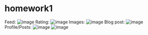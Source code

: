 # homework1

Feed: ![image](https://github.com/TTTrung1/homework1_tttrung/assets/147491043/b3e17153-0251-4d6e-a724-d21855b5af01)
Rating: ![image](https://github.com/TTTrung1/homework1_tttrung/assets/147491043/43eaec21-1d73-478e-989d-1fdc82f84777)
Images: ![image](https://github.com/TTTrung1/homework1_tttrung/assets/147491043/a31a127f-4f3d-4a47-84e3-e928f2eeb1a8)
Blog post: ![image](https://github.com/TTTrung1/homework1_tttrung/assets/147491043/78e5c3d7-95d2-420e-96e9-2ac8057bf6e2)
Profile/Posts: ![image](https://github.com/TTTrung1/homework1_tttrung/assets/147491043/7d31c8c0-c5d0-4565-bafd-b9b949a1912c)
![image](https://github.com/TTTrung1/homework1_tttrung/assets/147491043/6bab5a3f-0783-465c-b9f2-dc9caa1b60c5)


